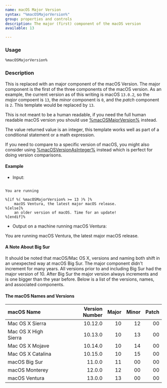 ```yaml
---
name: macOS Major Version
syntax: "%macOSMajorVersion%"
group: properties and controls
description: The major (first) component of the macOS version
available: 13

---
```




### Usage

```html
%macOSMajorVersion%
```


### Description

This is replaced with an major component of the macOS Version. The major component is the first of the three
components of the macOS version. As an example, the current version as of this writing is macOS `13.0.2`, so the *major* compoent
is `13`, the *minor* component is `0`, and the *patch* component is `2`. This template would be replaced by `13`.

This is not meant to be a human readable, if you need the full human readable macOS version you should use 
[%macOSMajorVersion%](/templates/macOSVersion/) instead.

The value returned value is an integer, this template works well as part of a conditional statement or a math expression.

If you need to compare to a specific version of macOS, you might also consider using
[%macOSVersionAsInteger%](/templates/macOSVersionAsInteger/) instead which is perfect for doing version comparisons.

#### Example

- Input:

```

You are running

%[if %( %macOSMajorVersion% >= 13 )% ]% 
    macOS Ventura, the latest major macOS release.
%[else]%
    an older version of macOS. Time for an update!
%[endif]%

```

- Output on a machine running macOS Ventura: 

You are running macOS Ventura, the latest major macOS release.


#### A Note About Big Sur

It should be noted that macOS/Mac OS X, versions and naming both shift in an unexpected way at macOS Big Sur.
The major component didn't increment for many years. 
All versions prior to and including Big Sur had the major version of 10.
After Big Sur the major version always increments and is one bigger than the year before.
Below is a list of the versions, names, and associated components.

#### The macOS Names and Versions

| macOS Name           | Version Number | Major | Minor | Patch |
| :---                 |     ---:       |  ---: |  ---: |  ---: |
| Mac OS X Sierra      |  10.12.0       | 10    | 12    | 00    |
| Mac OS X High Sierra |  10.13.0       | 10    | 13    | 00    |
| Mac OS X Mojave      |  10.14.0       | 10    | 14    | 00    |
| Mac OS X Catalina    |  10.15.0       | 10    | 15    | 00    |
| macOS Big Sur        |  11.0.0        | 11    | 00    | 00    |
| macOS Monterey       |  12.0.0        | 12    | 00    | 00    |
| macOS Ventura        |  13.0.0        | 13    | 00    | 00    |



